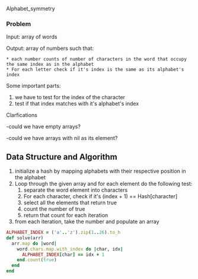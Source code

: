 Alphabet_symmetry

### Problem

Input: array of words

Output: array of numbers such that:

	* each number counts of number of characters in the word that occupy the same index as in the alphabet
	* For each letter check if it's index is the same as its alphabet's index

Some important parts:

1. we have to test for the index of the character
2. test if that index matches with it's alphabet's index

Clarfications

-could we have empty arrays?

-could we have arrays with nil as its element?

## Data Structure and Algorithm

1. initialize a hash by mapping alphabets with their respective position in the alphabet
2. Loop through the given array and for each element do the following test:
   1. separate the word element into characters
   2. For each character, check if it's (index + 1) == Hash[character]
   3. select all the elements that return true
   4. count the number of true
   5. return that count for each iteration
3. from each iteration, take the number and populate an array

```ruby
ALPHABET_INDEX = ('a'..'z').zip(1..26).to_h
def solve(arr)
  arr.map do |word|
    word.chars.map.with_index do |char, idx| 	
      ALPHABET_INDEX[char] == idx + 1
    end.count(true)
  end
end
  
  
```

